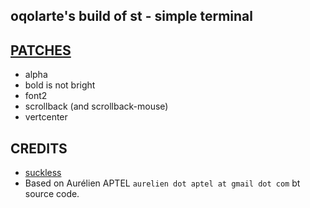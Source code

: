 ## oqolarte's build of st - simple terminal

## [PATCHES](https://st.suckless.org/patches/)

- alpha
- bold is not bright
- font2
- scrollback (and scrollback-mouse)
- vertcenter

## CREDITS

- [suckless](st.suckless.org)
- Based on Aurélien APTEL `aurelien dot aptel at gmail dot com` bt source code.


